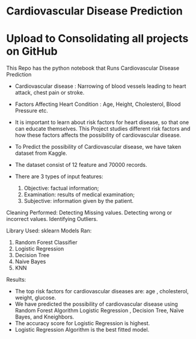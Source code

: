 # Cardiovascular Disease Prediction
# Upload to Consolidating all projects on GitHub

This Repo has the python notebook that Runs Cardiovascular Disease Prediction

- Cardiovascular disease : Narrowing of blood vessels leading to heart attack, chest pain or stroke. 
- Factors Affecting Heart Condition : Age, Height, Cholesterol, Blood Pressure etc.
- It is important to learn about risk factors for heart disease, so that one can educate themselves.
This Project studies different risk factors and how these factors affects the possibility of cardiovascular disease.

- To Predict the possibility of Cardiovascular disease, we have taken dataset from Kaggle.
 - The dataset consist of 12 feature and 70000 records.
- There are 3 types of input features:
     1. Objective: factual information;
     2. Examination: results of medical examination;
     3. Subjective: information given by the patient.

Cleaning Performed:
Detecting Missing values.
Detecting wrong or incorrect values.
Identifying Outliers.

Library Used: sklearn
Models Ran: 
1) Random Forest Classifier
2) Logistic Regression
3) Decision Tree
4) Naive Bayes
5) KNN
   

Results:
- The top risk factors for cardiovascular diseases are: age , cholesterol, weight, glucose.
- We have predicted the possibility of cardiovascular disease using Random Forest Algorithm Logistic Regression , Decision Tree, Naïve Bayes, and Kneighbors.
- The accuracy score for Logistic Regression is highest.
- Logistic Regression Algorithm is the best fitted model.




